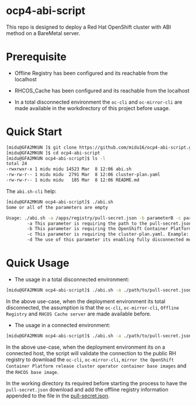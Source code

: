 # ocp4-abi-script

This repo is designed to deploy a Red Hat OpenShift cluster with ABI method on a BareMetal server.

# Prerequisite

 - Offline Registry has been configured and its reachable from the localhost

 - RHCOS_Cache has been configured and its reachable from the localhost

 - In a total disconnected environment the `oc-cli` and `oc-mirror-cli` are made available in the workdirectory of this project before usage.

 # Quick Start

 ```bash
[midu@GFA2MKUN ]$ git clone https://github.com/midu16/ocp4-abi-script.git
[midu@GFA2MKUN ]$ cd ocp4-abi-script
[midu@GFA2MKUN ocp4-abi-script]$ ls -l
total 24
-rwxrwxr-x 1 midu midu 14523 Mar  8 12:06 abi.sh
-rw-rw-r-- 1 midu midu  2791 Mar  8 12:06 cluster-plan.yaml
-rw-rw-r-- 1 midu midu   185 Mar  8 12:06 README.md
```
The `abi.sh-cli` help:
```bash
[midu@GFA2MKUN ocp4-abi-script]$ ./abi.sh
Some or all of the parameters are empty

Usage: ./abi.sh -a /apps/registry/pull-secret.json -b parameterB -c parameterC
        -a This parameter is requiring the path to the pull-secret.json. Example: /apps/registry/pull-secret.json. Please note, that the pull-secret.json should inlcude the public and also private registry information.
        -b This parameter is requiring the OpenShift Container Platform version to be installed. Example: 4.12.2
        -c This parameter is requiring the cluster-plan.yaml. Example: /apps/registry/cluster-plan.yaml
        -d The use of this parameter its enabling fully disconnected mode. The Offline Registry and RHCOS Cache are assumed completed. Example: True. Default value is set to False
```

# Quick Usage
- The usage in a total disconnected environment:
```bash
[midu@GFA2MKUN ocp4-abi-script]$ ./abi.sh -a ./path/to/pull-secret.json -b 4.12.2 -c cluster-plan.yaml -d True
```
In the above use-case, when the deployment environment its total disconnected, the assumption is that the `oc-cli`, `oc-mirror-cli`, `Offline Registry` and `RHCOS Cache server` are made available before.

- The usage in a connected environment:
```bash
[midu@GFA2MKUN ocp4-abi-script]$ ./abi.sh -a ./path/to/pull-secret.json -b 4.12.2 -c cluster-plan.yaml -d False
```
In the above use-case, when the deployment environment its on a connected host, the script will validate the connection to the public RH registry to download the `oc-cli`, `oc-mirror-cli`, `mirror the OpenShift Container Platform release cluster operator container base images` and the `RHCOS base image`.

In the working directory its required before starting the process to have the `pull-secret.json` download and add the offline registry information appended to the file in the [pull-secret.json].

[pull-secret.json]: https://docs.openshift.com/container-platform/4.12/openshift_images/managing_images/using-image-pull-secrets.html
